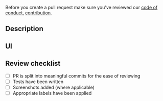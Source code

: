 <!-- Remove me from the description -->
Before you create a pull request make sure you've reviewed our
[code of conduct](../CODE_OF_CONDUCT.md),
[contribution](../CONTRIBUTING.md).

## Description

<!-- Add a short description of the change. -->

## UI

<!-- Add screenshots where applicable. -->

## Review checklist

- [ ] PR is split into meaningful commits for the ease of reviewing
- [ ] Tests have been written
- [ ] Screenshots added (where applicable)
- [ ] Appropriate labels have been applied
